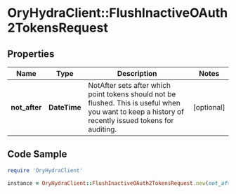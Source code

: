 # OryHydraClient::FlushInactiveOAuth2TokensRequest

## Properties

Name | Type | Description | Notes
------------ | ------------- | ------------- | -------------
**not_after** | **DateTime** | NotAfter sets after which point tokens should not be flushed. This is useful when you want to keep a history of recently issued tokens for auditing. | [optional] 

## Code Sample

```ruby
require 'OryHydraClient'

instance = OryHydraClient::FlushInactiveOAuth2TokensRequest.new(not_after: null)
```


